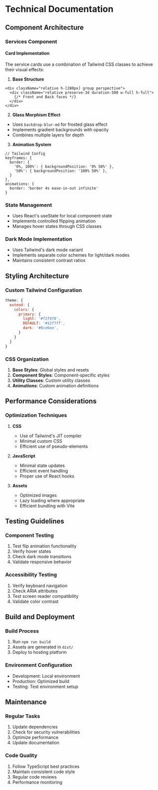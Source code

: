 # Technical Documentation

## Component Architecture

### Services Component

#### Card Implementation
The service cards use a combination of Tailwind CSS classes to achieve their visual effects:

1. **Base Structure**
```tsx
<div className="relative h-[280px] group perspective">
  <div className="relative preserve-3d duration-500 w-full h-full">
    {/* Front and Back faces */}
  </div>
</div>
```

2. **Glass Morphism Effect**
- Uses `backdrop-blur-md` for frosted glass effect
- Implements gradient backgrounds with opacity
- Combines multiple layers for depth

3. **Animation System**
```tsx
// Tailwind Config
keyframes: {
  border: {
    '0%, 100%': { backgroundPosition: '0% 50%' },
    '50%': { backgroundPosition: '100% 50%' },
  }
},
animations: {
  border: 'border 4s ease-in-out infinite'
}
```

### State Management
- Uses React's useState for local component state
- Implements controlled flipping animation
- Manages hover states through CSS classes

### Dark Mode Implementation
- Uses Tailwind's dark mode variant
- Implements separate color schemes for light/dark modes
- Maintains consistent contrast ratios

## Styling Architecture

### Custom Tailwind Configuration
```js
theme: {
  extend: {
    colors: {
      primary: {
        light: '#f2f8f8',
        DEFAULT: '#12f7ff',
        dark: '#0ce6ee',
      }
    }
  }
}
```

### CSS Organization
1. **Base Styles**: Global styles and resets
2. **Component Styles**: Component-specific styles
3. **Utility Classes**: Custom utility classes
4. **Animations**: Custom animation definitions

## Performance Considerations

### Optimization Techniques
1. **CSS**
   - Use of Tailwind's JIT compiler
   - Minimal custom CSS
   - Efficient use of pseudo-elements

2. **JavaScript**
   - Minimal state updates
   - Efficient event handling
   - Proper use of React hooks

3. **Assets**
   - Optimized images
   - Lazy loading where appropriate
   - Efficient bundling with Vite

## Testing Guidelines

### Component Testing
1. Test flip animation functionality
2. Verify hover states
3. Check dark mode transitions
4. Validate responsive behavior

### Accessibility Testing
1. Verify keyboard navigation
2. Check ARIA attributes
3. Test screen reader compatibility
4. Validate color contrast

## Build and Deployment

### Build Process
1. Run `npm run build`
2. Assets are generated in `dist/`
3. Deploy to hosting platform

### Environment Configuration
- Development: Local environment
- Production: Optimized build
- Testing: Test environment setup

## Maintenance

### Regular Tasks
1. Update dependencies
2. Check for security vulnerabilities
3. Optimize performance
4. Update documentation

### Code Quality
1. Follow TypeScript best practices
2. Maintain consistent code style
3. Regular code reviews
4. Performance monitoring
